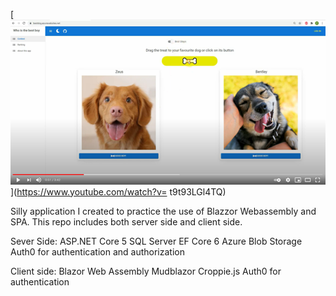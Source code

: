 [![Click on image to see video](https://github.com/Palatino/WhoIsTheBestBoyPublic/blob/master/.github/images/Video.png)](https://www.youtube.com/watch?v= t9t93LGl4TQ)



Silly application I created to practice the use of Blazzor Webassembly and SPA. This repo includes both server side and client side.

Sever Side:
ASP.NET Core 5
SQL Server
EF Core 6
Azure Blob Storage
Auth0 for authentication and authorization

Client side:
Blazor Web Assembly
Mudblazor
Croppie.js
Auth0 for authentication
